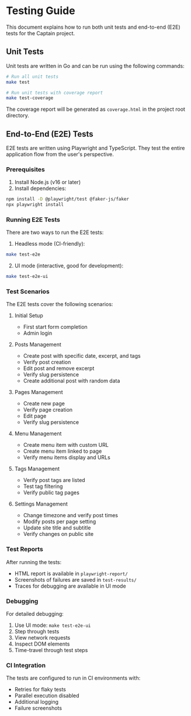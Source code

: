 # Testing Guide

This document explains how to run both unit tests and end-to-end (E2E) tests for the Captain project.

## Unit Tests

Unit tests are written in Go and can be run using the following commands:

```bash
# Run all unit tests
make test

# Run unit tests with coverage report
make test-coverage
```

The coverage report will be generated as `coverage.html` in the project root directory.

## End-to-End (E2E) Tests

E2E tests are written using Playwright and TypeScript. They test the entire application flow from the user's perspective.

### Prerequisites

1. Install Node.js (v16 or later)
2. Install dependencies:
```bash
npm install -D @playwright/test @faker-js/faker
npx playwright install
```

### Running E2E Tests

There are two ways to run the E2E tests:

1. Headless mode (CI-friendly):
```bash
make test-e2e
```

2. UI mode (interactive, good for development):
```bash
make test-e2e-ui
```

### Test Scenarios

The E2E tests cover the following scenarios:

1. Initial Setup
   - First start form completion
   - Admin login

2. Posts Management
   - Create post with specific date, excerpt, and tags
   - Verify post creation
   - Edit post and remove excerpt
   - Verify slug persistence
   - Create additional post with random data

3. Pages Management
   - Create new page
   - Verify page creation
   - Edit page
   - Verify slug persistence

4. Menu Management
   - Create menu item with custom URL
   - Create menu item linked to page
   - Verify menu items display and URLs

5. Tags Management
   - Verify post tags are listed
   - Test tag filtering
   - Verify public tag pages

6. Settings Management
   - Change timezone and verify post times
   - Modify posts per page setting
   - Update site title and subtitle
   - Verify changes on public site

### Test Reports

After running the tests:
- HTML report is available in `playwright-report/`
- Screenshots of failures are saved in `test-results/`
- Traces for debugging are available in UI mode

### Debugging

For detailed debugging:
1. Use UI mode: `make test-e2e-ui`
2. Step through tests
3. View network requests
4. Inspect DOM elements
5. Time-travel through test steps

### CI Integration

The tests are configured to run in CI environments with:
- Retries for flaky tests
- Parallel execution disabled
- Additional logging
- Failure screenshots
